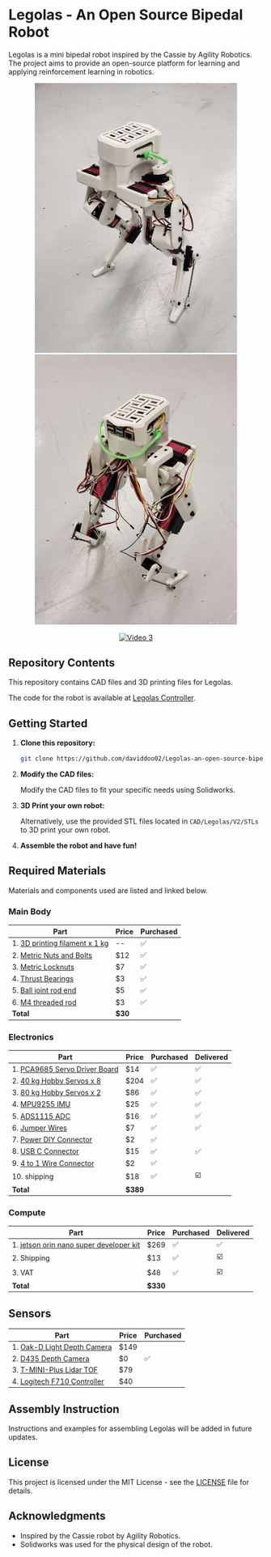 # Legolas - An Open Source Bipedal Robot

Legolas is a mini bipedal robot inspired by the Cassie by Agility Robotics. The project aims to provide an open-source platform for learning and applying reinforcement learning in robotics.

<p align="center">
  <img src="assets/cover_image_front.jpg" width="400" />
  <img src="assets/cover_image_back.jpg" width="400" />
</p>

<p align="center">
  <a href="assets/Walking_Test_3.mp4"><img src="assets/Walking_Test_3.gif" alt="Video 3" width="800"></a>
</p>

## Repository Contents

This repository contains CAD files and 3D printing files for Legolas. 

The code for the robot is available at [Legolas Controller](https://github.com/daviddoo02/Legolas_Controller).

## Getting Started

1. **Clone this repository:**

    ```bash
    git clone https://github.com/daviddoo02/Legolas-an-open-source-biped/
    ```

2. **Modify the CAD files:**

    Modify the CAD files to fit your specific needs using Solidworks.

3. **3D Print your own robot:**

    Alternatively, use the provided STL files located in `CAD/Legolas/V2/STLs` to 3D print your own robot.

4. **Assemble the robot and have fun!**

## Required Materials

Materials and components used are listed and linked below.

### Main Body

| Part | Price | Purchased |
|------|-------| --------- |
| 1. [3D printing filament x 1 kg](https://www.amazon.com/dp/B089S1HB8K) | -- | :white_check_mark:
| 2. [Metric Nuts and Bolts](https://www.amazon.com/Assortment-M2-M3-M4-M5/dp/B0CBMMPPKF) | $12 | :white_check_mark: |
| 3. [Metric Locknuts](https://www.amazon.com/dp/B0CHVTYLWC) | $7 | :white_check_mark: |
| 4. [Thrust Bearings](https://www.amazon.com/gp/product/B08FHTD8VT) | $3 | :white_check_mark: |
| 5. [Ball joint rod end](https://www.amazon.com/gp/product/B0828T1NNW) | $5 | :white_check_mark: |
| 6. [M4 threaded rod](https://www.amazon.com/gp/product/B01MAYQ12S) | $3 | :white_check_mark: |
| **Total** | **$30** |

### Electronics

| Part | Price | Purchased | Delivered |
| ---- | ----- | --------- | --------- |
| 1. [PCA9685 Servo Driver Board](https://www.amazon.com/gp/product/B07BRS249H) | $14 | :white_check_mark: | :white_check_mark: |
| 2. [40 kg Hobby Servos x 8](https://www.amazon.com/Servo-Torque-Waterproof-Degree-Compatible/dp/B0C95YMMQS) | $204 | :white_check_mark: | :white_check_mark: |
| 3. [80 kg Hobby Servos x 2](https://www.amazon.com/GoolRC-Digital-Torque-Waterproof-Replacements/dp/B0B5H4MWZG/ref=sr_1_2?crid=1JM9GBMY97KTM&keywords=80%2Bkg%2Bservo&qid=1705472455&sprefix=80%2Bkg%2Bservo%2Caps%2C98&sr=8-2&th=1) | $86 | :white_check_mark: | :white_check_mark: |
| 4. [MPU9255 IMU](https://www.amazon.com/-/he/dp/B0D4VYR8KF?ref=ppx_yo2ov_dt_b_fed_asin_title) | $25 | :white_check_mark: | :white_check_mark: |
| 5. [ADS1115 ADC](https://www.amazon.com/gp/product/B07VPFLSMX) | $16 | :white_check_mark: | :white_check_mark: |
| 6. [Jumper Wires](https://www.amazon.com/Elegoo-EL-CP-004-Multicolored-Breadboard-arduino/dp/B01EV70C78) | $7 | :white_check_mark: | :white_check_mark: |
| 7. [Power DIY Connector](https://www.amazon.com/dp/B09S3S6RYC) | $2 | :white_check_mark: |
| 8. [USB C Connector](https://www.amazon.com/gp/product/B0CN64BR49/ref=ox_sc_act_title_1?smid=AJAM3W8TYBUO0&psc=1) | $15 | :white_check_mark: | :white_check_mark: |
| 9. [4 to 1 Wire Connector](https://www.amazon.com/dp/B0B28GNVGZ) | $2 | :white_check_mark: |
| 10. shipping | $18 | :white_check_mark: | :ballot_box_with_check: |
| **Total** | **$389** |

### Compute
| Part | Price | Purchased | Delivered |
| ---- | ----- | --------- | --------- |
| 1. [jetson orin nano super developer kit](https://crg.co.il/product/nvidia-jetson-orin-nano-8gb-development-kit/) | $269 | :white_check_mark: | :white_check_mark:
| 2. Shipping | $13 | :white_check_mark: | :ballot_box_with_check: |
| 3. VAT | $48 | :white_check_mark: | :ballot_box_with_check: |
| **Total** | **$330** |


## Sensors
| Part | Price | Purchased |
| ---- | ----- | --------- |
| 1. [Oak-D Light Depth Camera](https://shop.luxonis.com/products/oak-d-lite-1) | $149 |
| 2. [D435 Depth Camera](https://www.amazon.com/Intel-Depth-Camera-D435-Tracking/dp/B07B43WP7V) | $0 | :white_check_mark: |
| 3. [T-MINI-Plus Lidar TOF](https://www.amazon.com/dp/B0CCJRWKC5) | $79 |
| 4. [Logitech F710 Controller](https://www.amazon.com/Logitech-940-000117-Gamepad-F710/dp/B0041RR0TW) | $40 |



## Assembly Instruction

Instructions and examples for assembling Legolas will be added in future updates.

## License

This project is licensed under the MIT License - see the [LICENSE](LICENSE) file for details.

## Acknowledgments

- Inspired by the Cassie robot by Agility Robotics.
- Solidworks was used for the physical design of the robot.
